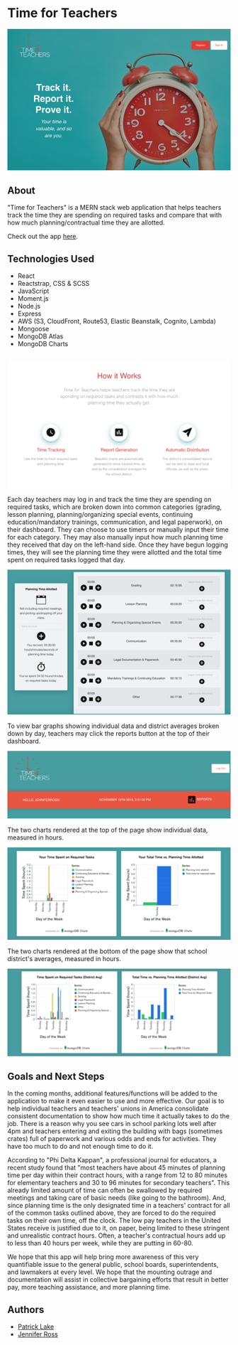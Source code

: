# Time for Teachers 

<img src="./readme-images/main-landing.png" alt="Landing Page for 'Time for Teachers' app">

## About

"Time for Teachers" is a MERN stack web application that helps teachers track the time they are spending on required tasks and compare that with how much planning/contractual time they are allotted.

Check out the app [here](https://timeforteachers.us). 

## Technologies Used

- React 
- Reactstrap, CSS & SCSS 
- JavaScript
- Moment.js
- Node.js
- Express
- AWS (S3, CloudFront, Route53, Elastic Beanstalk, Cognito, Lambda)
- Mongoose 
- MongoDB Atlas
- MongoDB Charts 

## 

<img src="./readme-images/description-landing.png" alt="Description on landing page for 'Time for Teachers' app">

Each day teachers may log in and track the time they are spending on required tasks, which are broken down into common categories (grading, lesson planning, planning/organizing special events, continuing education/mandatory trainings, communication, and legal paperwork), on their dashboard. They can choose to use timers or manually input their time for each category. They may also manually input how much planning time they received that day on the left-hand side. Once they have begun logging times, they will see the planning time they were allotted and the total time spent on required tasks logged that day. 

<img src="./readme-images/time-dashboard.png" alt="Time input on dashboard">

To view bar graphs showing individual data and district averages broken down by day, teachers may click the reports button at the top of their dashboard. 

<img src="./readme-images/top-dashboard.png" alt="Reports tab on dashboard">

The two charts rendered at the top of the page show individual data, measured in hours. 

<img src="./readme-images/your-time-charts.png" alt="Your individual data on reports">

The two charts rendered at the bottom of the page show that school district's averages, measured in hours. 

<img src="./readme-images/dist-avg-charts.png" alt="District averages on reports">

## Goals and Next Steps 

In the coming months, additional features/functions will be added to the application to make it even easier to use and more effective. Our goal is to help individual teachers and teachers' unions in America consolidate consistent documentation to show how much time it actually takes to do the job. There is a reason why you see cars in school parking lots well after 4pm and teachers entering and exiting the building with bags (sometimes crates) full of paperwork and various odds and ends for activities. They have too much to do and not enough time to do it. 

According to "Phi Delta Kappan", a professional journal for educators, a recent study found that "most teachers have about 45 minutes of planning time per day within their contract hours, with a range from 12 to 80 minutes for elementary teachers and 30 to 96 minutes for secondary teachers". This already limited amount of time can often be swallowed by required meetings and taking care of basic needs (like going to the bathroom). And, since planning time is the only designated time in a teachers' contract for all of the common tasks outlined above, they are forced to do the required tasks on their own time, off the clock. The low pay teachers in the United States receive is justified due to it, on paper, being limited to these stringent and unrealistic contract hours. Often, a teacher's contractual hours add up to less than 40 hours per week, while they are putting in 60-80. 

We hope that this app will help bring more awareness of this very quantifiable issue to the general public, school boards, superintendents, and lawmakers at every level. We hope that the mounting outrage and documentation will assist in collective bargaining efforts that result in better pay, more teaching assistance, and more planning time. 

## Authors

- [Patrick Lake](https://github.com/plake492) 
- [Jennifer Ross](https://github.com/jenross)

